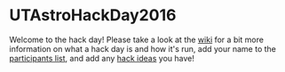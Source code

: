 # UTAstroHackDay2016
Welcome to the hack day! Please take a look at the [wiki](https://github.com/OttoStruve/UTAstroHackDay2016/wiki) for a bit more information on what a hack day is and how it's run, add your name to the [participants list](https://github.com/OttoStruve/UTAstroHackDay2016/wiki/Participant-list), and add any [hack ideas](https://github.com/OttoStruve/UTAstroHackDay2016/wiki/Hack-Ideas) you have!

